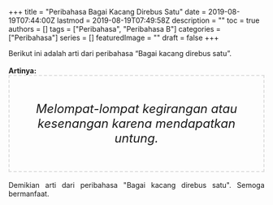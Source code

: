+++
title = "Peribahasa Bagai Kacang Direbus Satu"
date = 2019-08-19T07:44:00Z
lastmod = 2019-08-19T07:49:58Z
description = ""
toc = true
authors = []
tags = ["Peribahasa", "Peribahasa B"]
categories = ["Peribahasa"]
series = []
featuredImage = ""
draft = false
+++

<div dir="ltr" style="text-align: left;" trbidi="on"><div style="text-align: justify;">Berikut ini adalah arti dari peribahasa “Bagai kacang direbus satu”.</div><br /><div style="text-align: justify;"><b>Artinya:</b></div><div style="border: 2px dashed #ddd; font-size: 24px; height: auto; margin: 0 auto; padding: 50px; text-align: center; width: auto;"><i>Melompat-lompat kegirangan atau kesenangan karena mendapatkan untung.</i></div><div style="text-align: justify;"><br /></div><div style="text-align: justify;">Demikian arti dari peribahasa "Bagai kacang direbus satu". Semoga bermanfaat.</div></div>
